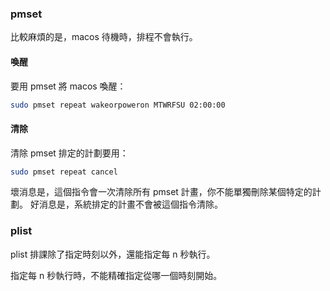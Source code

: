 ### pmset
比較麻煩的是，macos 待機時，排程不會執行。

#### 喚醒
要用 pmset 將 macos 喚醒：
```bash
sudo pmset repeat wakeorpoweron MTWRFSU 02:00:00
```

#### 清除
清除 pmset 排定的計劃要用：
```bash
sudo pmset repeat cancel
```

壞消息是，這個指令會一次清除所有 pmset 計畫，你不能單獨刪除某個特定的計劃。
好消息是，系統排定的計畫不會被這個指令清除。

### plist
plist 排課除了指定時刻以外，還能指定每 n 秒執行。

指定每 n 秒執行時，不能精確指定從哪一個時刻開始。